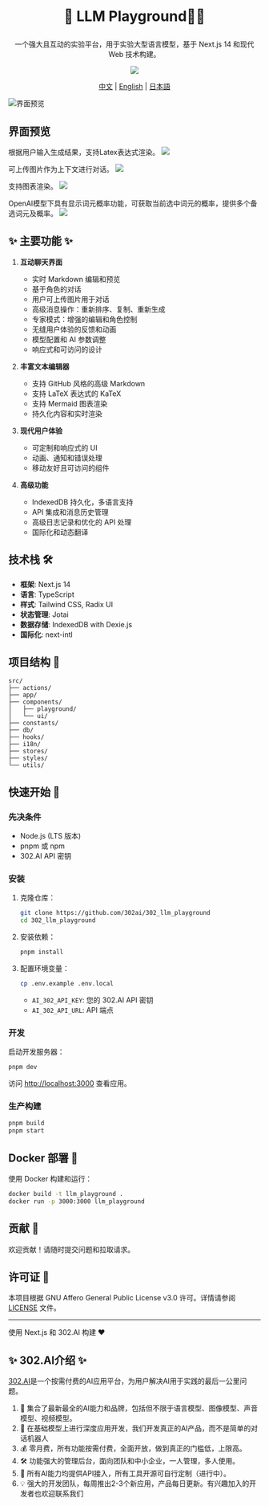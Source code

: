 # <p align="center">🤖 LLM Playground🚀✨</p>

<p align="center">一个强大且互动的实验平台，用于实验大型语言模型，基于 Next.js 14 和现代 Web 技术构建。</p>

<p align="center"><a href="https://302.ai/apis/" target="blank"><img src="https://file.302ai.cn/gpt/imgs/github/302_badge.png" /></a></p >

<p align="center"><a href="README_zh.md">中文</a> | <a href="README.md">English</a> | <a href="README_ja.md">日本語</a></p>

![界面预览](docs/302-LLM-游乐场.png) 

## 界面预览
   根据用户输入生成结果，支持Latex表达式渲染。
   ![](docs/LLM1.png)     

   可上传图片作为上下文进行对话。
   ![](docs/LLM2.png)     

   支持图表渲染。
   ![](docs/LLM3.png)

   OpenAI模型下具有显示词元概率功能，可获取当前选中词元的概率，提供多个备选词元及概率。
   ![](docs/LLM4.png)
   
## ✨ 主要功能 ✨

1. **互动聊天界面**
   - 实时 Markdown 编辑和预览
   - 基于角色的对话
   - 用户可上传图片用于对话
   - 高级消息操作：重新排序、复制、重新生成
   - 专家模式：增强的编辑和角色控制
   - 无缝用户体验的反馈和动画
   - 模型配置和 AI 参数调整
   - 响应式和可访问的设计


2. **丰富文本编辑器**
   - 支持 GitHub 风格的高级 Markdown
   - 支持 LaTeX 表达式的 KaTeX
   - 支持 Mermaid 图表渲染
   - 持久化内容和实时渲染


3. **现代用户体验**
   - 可定制和响应式的 UI
   - 动画、通知和错误处理
   - 移动友好且可访问的组件

4. **高级功能**
   - IndexedDB 持久化，多语言支持
   - API 集成和消息历史管理
   - 高级日志记录和优化的 API 处理
   - 国际化和动态翻译

## 技术栈 🛠️

- **框架**: Next.js 14
- **语言**: TypeScript
- **样式**: Tailwind CSS, Radix UI
- **状态管理**: Jotai
- **数据存储**: IndexedDB with Dexie.js
- **国际化**: next-intl

## 项目结构 📁

```plaintext
src/
├── actions/
├── app/
├── components/
│   ├── playground/
│   └── ui/
├── constants/
├── db/
├── hooks/
├── i18n/
├── stores/
├── styles/
└── utils/
```

## 快速开始 🚀

### 先决条件

- Node.js (LTS 版本)
- pnpm 或 npm
- 302.AI API 密钥

### 安装

1. 克隆仓库：
   ```bash
   git clone https://github.com/302ai/302_llm_playground
   cd 302_llm_playground
   ```
   
2. 安装依赖：
   ```bash
   pnpm install
   ```

3. 配置环境变量：
   ```bash
   cp .env.example .env.local
   ```

   - `AI_302_API_KEY`: 您的 302.AI API 密钥
   - `AI_302_API_URL`: API 端点

### 开发

启动开发服务器：

```bash
pnpm dev
```

访问 [http://localhost:3000](http://localhost:3000) 查看应用。

### 生产构建

```bash
pnpm build
pnpm start
```

## Docker 部署 🐳

使用 Docker 构建和运行：

```bash
docker build -t llm_playground .
docker run -p 3000:3000 llm_playground
```

## 贡献 🤝

欢迎贡献！请随时提交问题和拉取请求。

## 许可证 📜

本项目根据 GNU Affero General Public License v3.0 许可。详情请参阅 [LICENSE](LICENSE) 文件。

---

使用 Next.js 和 302.AI 构建 ❤️

## ✨ 302.AI介绍 ✨
[302.AI](https://302.ai)是一个按需付费的AI应用平台，为用户解决AI用于实践的最后一公里问题。
1. 🧠 集合了最新最全的AI能力和品牌，包括但不限于语言模型、图像模型、声音模型、视频模型。
2. 🚀 在基础模型上进行深度应用开发，我们开发真正的AI产品，而不是简单的对话机器人
3. 💰 零月费，所有功能按需付费，全面开放，做到真正的门槛低，上限高。
4. 🛠 功能强大的管理后台，面向团队和中小企业，一人管理，多人使用。
5. 🔗 所有AI能力均提供API接入，所有工具开源可自行定制（进行中）。
6. 💡 强大的开发团队，每周推出2-3个新应用，产品每日更新。有兴趣加入的开发者也欢迎联系我们
